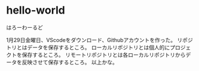 # hello-world
はろーわーるど

1月29日金曜日、VScodeをダウンロード、Githubアカウントを作った。
リポジトリとはデータを保存するところ。
ローカルリポジトリとは個人的にプロジェクトを保存するところ。
リモートリポジトリとは各ローカルリポジトリからデータを反映させて保存するところ。
以上かな。
